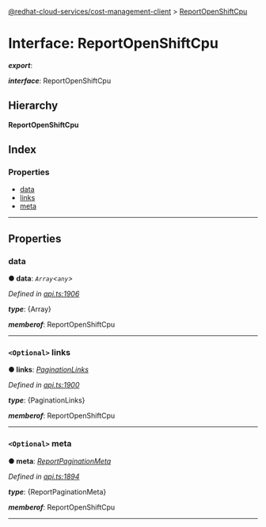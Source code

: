 [@redhat-cloud-services/cost-management-client](../README.md) > [ReportOpenShiftCpu](../interfaces/reportopenshiftcpu.md)

# Interface: ReportOpenShiftCpu

*__export__*: 

*__interface__*: ReportOpenShiftCpu

## Hierarchy

**ReportOpenShiftCpu**

## Index

### Properties

* [data](reportopenshiftcpu.md#data)
* [links](reportopenshiftcpu.md#links)
* [meta](reportopenshiftcpu.md#meta)

---

## Properties

<a id="data"></a>

###  data

**● data**: *`Array`<`any`>*

*Defined in [api.ts:1906](https://github.com/rvsia/javascript-clients/blob/master/packages/cost-management/api.ts#L1906)*

*__type__*: {Array}

*__memberof__*: ReportOpenShiftCpu

___
<a id="links"></a>

### `<Optional>` links

**● links**: *[PaginationLinks](paginationlinks.md)*

*Defined in [api.ts:1900](https://github.com/rvsia/javascript-clients/blob/master/packages/cost-management/api.ts#L1900)*

*__type__*: {PaginationLinks}

*__memberof__*: ReportOpenShiftCpu

___
<a id="meta"></a>

### `<Optional>` meta

**● meta**: *[ReportPaginationMeta](reportpaginationmeta.md)*

*Defined in [api.ts:1894](https://github.com/rvsia/javascript-clients/blob/master/packages/cost-management/api.ts#L1894)*

*__type__*: {ReportPaginationMeta}

*__memberof__*: ReportOpenShiftCpu

___

